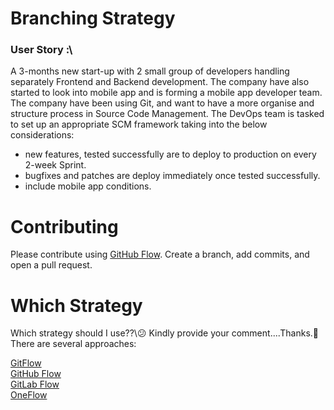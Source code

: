 # Branching Strategy

### User Story :\
A 3-months new start-up with 2 small group of developers handling separately Frontend and Backend development.
The company have also started to look into mobile app and is forming a mobile app developer team. The company have been using Git, 
and want to have a more organise and structure process in Source Code Management. The DevOps team is tasked to set up an appropriate SCM framework taking into the below considerations:

 - new features, tested successfully are to deploy to production on every 2-week Sprint.
 - bugfixes and patches are deploy immediately once tested successfully.
 - include mobile app conditions.
 <p>
 
 # Contributing
 Please contribute using [GitHub Flow](https://docs.github.com/en/get-started/quickstart/github-flow). Create a branch, add commits, and open a pull request.
 
 <p>
 
 # Which Strategy
    
Which strategy should I use??\😕 Kindly provide your comment....Thanks.🙏
There are several approaches:
  
[GitFlow](https://nvie.com/posts/a-successful-git-branching-model/)\
[GitHub Flow](http://scottchacon.com/2011/08/31/github-flow.html)\
[GitLab Flow](https://about.gitlab.com/topics/version-control/what-is-gitlab-flow/)\
[OneFlow](https://www.endoflineblog.com/oneflow-a-git-branching-model-and-workflow)
  
  
